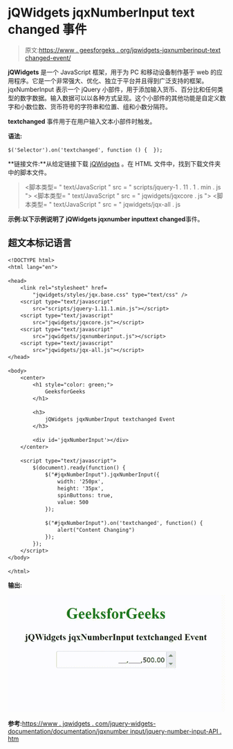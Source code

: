 # jQWidgets jqxNumberInput text changed 事件

> 原文:[https://www . geesforgeks . org/jqwidgets-jqxnumberinput-text changed-event/](https://www.geeksforgeeks.org/jqwidgets-jqxnumberinput-textchanged-event/)

**jQWidgets** 是一个 JavaScript 框架，用于为 PC 和移动设备制作基于 web 的应用程序。它是一个非常强大、优化、独立于平台并且得到广泛支持的框架。jqxNumberInput 表示一个 jQuery 小部件，用于添加输入货币、百分比和任何类型的数字数据。输入数据可以以各种方式呈现。这个小部件的其他功能是自定义数字和小数位数、货币符号的字符串和位置、组和小数分隔符。

**textchanged** 事件用于在用户输入文本小部件时触发。

**语法:**

```
$('Selector').on('textchanged', function () {  });
```

**链接文件:**从给定链接下载 [jQWidgets](https://www.jqwidgets.com/download/) 。在 HTML 文件中，找到下载文件夹中的脚本文件。

> <link rel="”stylesheet”" href="”jqwidgets/styles/jqx.base.css”" type="”text/css”">
> <脚本类型= " text/JavaScript " src = " scripts/jquery-1 . 11 . 1 . min . js "></脚本类型>
> <脚本类型= " text/JavaScript " src = " jqwidgets/jqxcore . js "></脚本类型>
> <脚本类型= " text/JavaScript " src = " jqwidgets/jqx-all . js

**示例:**以下示例说明了 jQWidgets jqxnumber input**text changed**事件。

## 超文本标记语言

```
<!DOCTYPE html>
<html lang="en">

<head>
    <link rel="stylesheet" href=
        "jqwidgets/styles/jqx.base.css" type="text/css" />
    <script type="text/javascript" 
        src="scripts/jquery-1.11.1.min.js"></script>
    <script type="text/javascript" 
        src="jqwidgets/jqxcore.js"></script>
    <script type="text/javascript" 
        src="jqwidgets/jqxnumberinput.js"></script>
    <script type="text/javascript" 
        src="jqwidgets/jqx-all.js"></script>
</head>

<body>
    <center>
        <h1 style="color: green;">
            GeeksforGeeks
        </h1>

        <h3>
            jQWidgets jqxNumberInput textchanged Event
        </h3>

        <div id='jqxNumberInput'></div>
    </center>

    <script type="text/javascript">
        $(document).ready(function() {
            $("#jqxNumberInput").jqxNumberInput({
                width: '250px',
                height: '35px',
                spinButtons: true,
                value: 500
            });

            $("#jqxNumberInput").on('textchanged', function() {
                alert("Content Changing")
            });
        });
    </script>
</body>

</html>
```

**输出:**

![](img/3b583378589af4f73c14fc63889e1b0f.png)

**参考:**[https://www . jqwidgets . com/jquery-widgets-documentation/documentation/jqxnumber input/jquery-number-input-API . htm](https://www.jqwidgets.com/jquery-widgets-documentation/documentation/jqxnumberinput/jquery-number-input-api.htm)